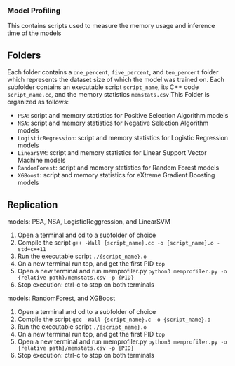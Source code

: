 ### Model Profiling
This contains scripts used to measure the memory usage and inference time of the models

## Folders
Each folder contains a `one_percent`, `five_percent`, and `ten_percent` folder which represents the dataset size of which the model was trained on.
Each subfolder contains an executable script `script_name`, its C++ code `script_name.cc`, and the memory statistics `memstats.csv`
This Folder is organized as follows:
- `PSA`: script and memory statistics for Positive Selection Algorithm models
- `NSA`: script and memory statistics for Negative Selection Algorithm models
- `LogisticRegression`: script and memory statistics for Logistic Regression models
- `LinearSVM`: script and memory statistics for Linear Support Vector Machine models
- `RandomForest`: script and memory statistics for Random Forest models
- `XGBoost`: script and memory statistics for eXtreme Gradient Boosting models

## Replication
models: PSA, NSA, LogisticReggression, and LinearSVM
1. Open a terminal and cd to a subfolder of choice
2. Compile the script
`g++ -Wall {script_name}.cc -o {script_name}.o -std=c++11`
3. Run the executable script
`./{script_name}.o`
4. On a new terminal run top, and get the first PID
`top`
5. Open a new terminal and run memprofiler.py
`python3 memprofiler.py -o {relative path}/memstats.csv -p {PID}`
6. Stop execution: ctrl-c to stop on both terminals

models: RandomForest, and XGBoost
1. Open a terminal and cd to a subfolder of choice
2. Compile the script
`gcc -Wall {script_name}.c -o {script_name}.o`
3. Run the executable script
`./{script_name}.o`
4. On a new terminal run top, and get the first PID
`top`
5. Open a new terminal and run memprofiler.py
`python3 memprofiler.py -o {relative path}/memstats.csv -p {PID}`
6. Stop execution: ctrl-c to stop on both terminals
